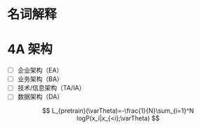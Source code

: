 # 名词解释

# 4A 架构
- [ ] 企业架构（EA）
- [ ] 业务架构（BA）
- [ ] 技术/信息架构（TA/IA）
- [ ] 数据架构（DA）

$$ L_{pretrain}(\varTheta)=-\frac{1}{N}\sum_{i=1}^N logP(x_i|x_{<i};\varTheta) $$
